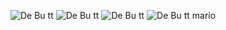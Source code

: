 ![De Bu tt](https://github.com/Peeuser121/Peeuser121/assets/116984307/6bd3da6a-720a-4095-b934-40e62b659133)
![De Bu tt](https://github.com/Peeuser121/Peeuser121/assets/116984307/9685dc33-a003-4faa-a491-960d97b1de20)
![De Bu tt](https://github.com/Peeuser121/Peeuser121/assets/116984307/86ce7b2e-12bd-492d-bac3-dbbc9f65202a)
![De Bu tt](https://github.com/Peeuser121/Peeuser121/assets/116984307/345cee5f-4595-4343-9846-8c359426917c)
mario
